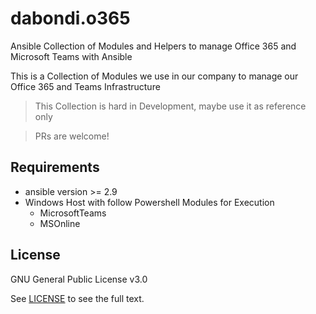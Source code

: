 # dabondi.o365

Ansible Collection of Modules and Helpers to manage Office 365 and Microsoft Teams with Ansible

This is a Collection of Modules we use in our company to manage our Office 365 and Teams Infrastructure

> This Collection is hard in Development, maybe use it as reference only

> PRs are welcome!

## Requirements

- ansible version >= 2.9
- Windows Host with follow Powershell Modules for Execution
  - MicrosoftTeams
  - MSOnline

## License

GNU General Public License v3.0

See [LICENSE](LICENSE) to see the full text.
